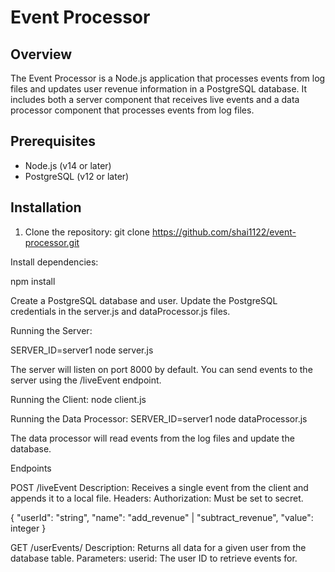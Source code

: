 # Event Processor

## Overview

The Event Processor is a Node.js application that processes events from log files and updates user revenue information in a PostgreSQL database. It includes both a server component that receives live events and a data processor component that processes events from log files.

## Prerequisites

- Node.js (v14 or later)
- PostgreSQL (v12 or later)

## Installation

1. Clone the repository:
   git clone https://github.com/shai1122/event-processor.git

Install dependencies:

npm install

Create a PostgreSQL database and user.
Update the PostgreSQL credentials in the server.js and dataProcessor.js files.

Running the Server:

SERVER_ID=server1 node server.js

The server will listen on port 8000 by default. You can send events to the server using the /liveEvent endpoint.

Running the Client:
node client.js

Running the Data Processor:
SERVER_ID=server1 node dataProcessor.js

The data processor will read events from the log files and update the database.

Endpoints

POST /liveEvent
Description: Receives a single event from the client and appends it to a local file.
Headers:
Authorization: Must be set to secret.

{
"userId": "string",
"name": "add_revenue" | "subtract_revenue",
"value": integer
}

GET /userEvents/
Description: Returns all data for a given user from the database table.
Parameters:
userid: The user ID to retrieve events for.
